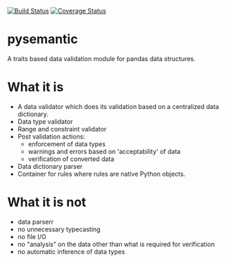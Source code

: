 [![Build Status](https://travis-ci.org/motherbox/pysemantic.svg?branch=master)](https://travis-ci.org/motherbox/pysemantic)
[![Coverage Status](https://coveralls.io/repos/motherbox/pysemantic/badge.svg?branch=master)](https://coveralls.io/r/motherbox/pysemantic?branch=master)

# pysemantic
A traits based data validation module for pandas data structures.

What it is
==========
* A data validator which does its validation based on a centralized data
dictionary.
* Data type validator
* Range and constraint validator
* Post validation actions:
  - enforcement of data types
  - warnings and errors based on 'acceptability' of data
  - verification of converted data
* Data dictionary parser
* Container for rules where rules are native Python objects.


What it is not
==============
* data parserr
* no unnecessary typecasting
* no file I/O
* no "analysis" on the data other than what is required for verification
* no automatic inference of data types
